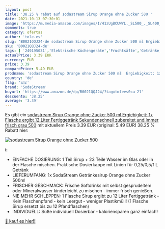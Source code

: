 ```yaml
---
layout: post
title: '38.25 % rabat auf sodastream Sirup Orange ohne Zucker 500 '
date: 2021-10-13 07:30:01
image: 'https://m.media-amazon.com/images/I/41zUgBCUWYL._SL500_._SL400_.jpg'
comments: true
category: ofertas
author: 'tole.es'
slug: 'B0021QQJ24-de sodastream Sirup Orange ohne Zucker 500 ml Ergiebigkeit:...'
sku: 'B0021QQJ24-de'
tags: [ '249195031','Elektrische Küchengeräte','Fruchtsäfte','Getränke, Kaffee & Tee','Haushalt','Küche, Haushalt & Wohnen','Küche, Kochen & Backen','Küchengeräte','Küchenhelfer & Kochzubehör','Lebensmittel','Lebensmittel & Getränke','Produkte','Säfte','sodastream', ]
actualPrice: 3.39 EUR
currency: EUR
price: 3.39
comparePrice: 5.49 EUR
prodname: 'sodastream Sirup Orange ohne Zucker 500 ml  Ergiebigkeit: 1x Flasche ergibt 12 Liter Fertiggetränk  Sekundenschnell zubereitet und Immer frisch  grau  500'
country: 'de'
flag: '🇩🇪'
brand: 'SodaStream'
buyurl: 'https://www.amazon.de/dp/B0021QQJ24/?tag=tolees0ca-21'
descuento: '38.25'
average: '3.39'
---
```


Es gibt ein [sodastream Sirup Orange ohne Zucker 500 ml  Ergiebigkeit: 1x Flasche ergibt 12 Liter Fertiggetränk  Sekundenschnell zubereitet und Immer frisch  grau  500](https://www.amazon.de/dp/B0021QQJ24/?tag=tolees0ca-21) mit aktuellem Preis 3.39 EUR (original: 5.49 EUR) 38.25 % Rabatt hier:

[![sodastream Sirup Orange ohne Zucker 500 ](https://m.media-amazon.com/images/I/41zUgBCUWYL._SL500_._SL400_.jpg)](https://www.amazon.de/dp/B0021QQJ24/?tag=tolees0ca-21)

ℹ️:

- EINFACHE DOSIERUNG: 1 Teil Sirup + 23 Teile Wasser im Glas oder in der Flasche mischen. Praktische Dosierkappe mit Linien für 0,25/0,5/1 L Getränk
- LIEFERUMFANG: 1x SodaStream Getränkesirup Orange ohne Zucker 500ml
- FRISCHER GESCHMACK: Frische Softdrinks mit selbst gesprudeltem oder Mineralwasser kinderleicht zu mischen - immer frisch genießen.
- NIE MEHR SCHLEPPEN: 1 Flasche Sirup ergibt zu 12 Liter Fertiggetränk - Kein Flaschenpfand - kein Leergut - weniger Plastikmüll! (1 Flasche Sirup ersetzt bis zu 12 Pfandflaschen)
- INDIVIDUELL: Süße individuell Dosierbar - kaloriensparen ganz einfach!

[🛒 kauf es hier!!](https://www.amazon.de/dp/B0021QQJ24/?tag=tolees0ca-21)
